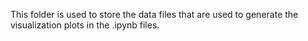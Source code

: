 This folder is used to store the data files that are used to generate the visualization plots in the .ipynb files.
